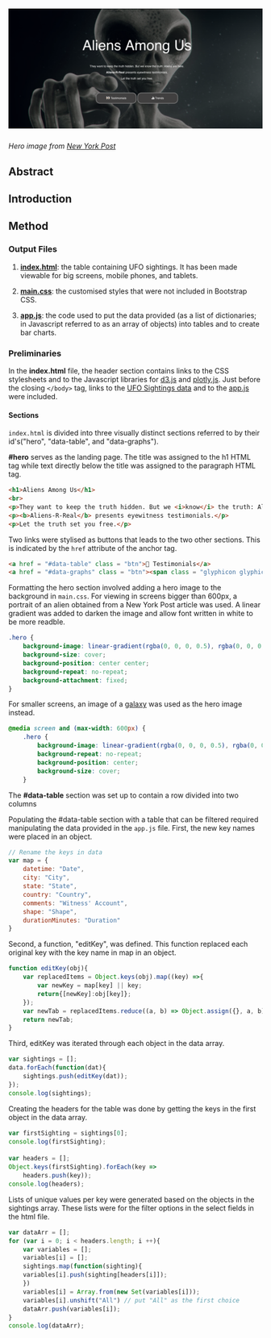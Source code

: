  #  ![alt text](https://github.com/rochiecuevas/UFO_Sightings/blob/master/index-screenshot.png)

 *Hero image from [New York Post](https://www.google.com/url?sa=i&source=images&cd=&cad=rja&uact=8&ved=2ahUKEwid1ovmsajfAhUObawKHWynDIQQjRx6BAgBEAU&url=https%3A%2F%2Fnypost.com%2F2017%2F08%2F01%2Fnasa-job-opening-to-protect-earth-from-aliens-has-6-figure-salary%2F&psig=AOvVaw2HH0a8zzg-bB5in8NPUvyO&ust=1545188480247086)*
 ## Abstract

 ## Introduction
 ## Method
 
 ### Output Files
 1. __[index.html](https://github.com/rochiecuevas/UFO_Sightings/blob/master/index.html)__: the table containing UFO sightings. It has been made viewable for big screens, mobile phones, and tablets.

 2. __[main.css](https://github.com/rochiecuevas/UFO_Sightings/blob/master/main.css)__: the customised styles that were not included in Bootstrap CSS.

 3. __[app.js](https://github.com/rochiecuevas/UFO_Sightings/blob/master/app.js)__: the code used to put the data provided (as a list of dictionaries; in Javascript referred to as an array of objects) into tables and to create bar charts.

### Preliminaries
 In the __index.html__ file, the header section contains links to the CSS stylesheets and to the Javascript libraries for [d3.js](https://d3js.org/) and [plotly.js](https://plot.ly/javascript/). Just before the closing `</body>` tag, links to the [UFO Sightings data](https://github.com/rochiecuevas/UFO_Sightings/blob/master/data.js) and to the [app.js](https://github.com/rochiecuevas/UFO_Sightings/blob/master/app.js) were included. 

 #### Sections
 `index.html` is divided into three visually distinct sections referred to by their id's("hero", "data-table", and "data-graphs"). 

 __#hero__ serves as the landing page. The title was assigned to the h1 HTML tag while text directly below the title was assigned to the paragraph HTML tag.

 ```html
 <h1>Aliens Among Us</h1>
<br>
<p>They want to keep the truth hidden. But we <i>know</i> the truth: Aliens are here.</p>
<p><b>Aliens-R-Real</b> presents eyewitness testimonials.</p>
<p>Let the truth set you free.</p>
 ```

 Two links were stylised as buttons that leads to the two other sections. This is indicated by the `href` attribute of the anchor tag.

 ```html
<a href = "#data-table" class = "btn">👀 Testimonials</a>
<a href = "#data-graphs" class = "btn"><span class = "glyphicon glyphicon-stats"></span> Trends</a>
 ```

Formatting the hero section involved adding a hero image to the background in `main.css`. For viewing in screens bigger than 600px, a portrait of an alien obtained from a New York Post article was used. A linear gradient was added to darken the image and allow font written in white to be more readble.

```css
.hero {
    background-image: linear-gradient(rgba(0, 0, 0, 0.5), rgba(0, 0, 0, 0.5)), url("Aliens.jpg");
    background-size: cover;
    background-position: center center;
    background-repeat: no-repeat;
    background-attachment: fixed;
}
```

For smaller screens, an image of a [galaxy](https://thewallpaper.co/wp-content/uploads/2016/09/stars-galaxy-free-download-earth-wallpapers-iphone-wallpapers-astro-amazing-1920x1080.jpg) was used as the hero image instead.

```css
@media screen and (max-width: 600px) {
    .hero {
        background-image: linear-gradient(rgba(0, 0, 0, 0.5), rgba(0, 0, 0, 0.5)), url("Galaxy.jpg"); 
        background-repeat: no-repeat; 
        background-position: center;
        background-size: cover;
    }
```

The __#data-table__ section was set up to contain a row divided into two columns 

Populating the #data-table section with a table that can be filtered required manipulating the data provided in the `app.js` file. First, the new key names were placed in an object.

```js
// Rename the keys in data
var map = {
    datetime: "Date",
    city: "City",
    state: "State",
    country: "Country",
    comments: "Witness' Account",
    shape: "Shape",
    durationMinutes: "Duration"
}
```

Second, a function, "editKey", was defined. This function replaced each original key with the key name in map in an object.

```js
function editKey(obj){
    var replacedItems = Object.keys(obj).map((key) =>{
        var newKey = map[key] || key;
        return{[newKey]:obj[key]};
    });
    var newTab = replacedItems.reduce((a, b) => Object.assign({}, a, b));
    return newTab;
}
```

Third, editKey was iterated through each object in the data array.

```js
var sightings = [];
data.forEach(function(dat){
    sightings.push(editKey(dat));
});
console.log(sightings);
```

Creating the headers for the table was done by getting the keys in the first object in the data array.

```js
var firstSighting = sightings[0];
console.log(firstSighting);

var headers = [];
Object.keys(firstSighting).forEach(key => 
    headers.push(key));
console.log(headers);
```

Lists of unique values per key were generated based on the objects in the sightings array. These lists were for the filter options in the select fields in the html file.

```js
var dataArr = [];
for (var i = 0; i < headers.length; i ++){
    var variables = [];
    variables[i] = [];
    sightings.map(function(sighting){
    variables[i].push(sighting[headers[i]]);
    })
    variables[i] = Array.from(new Set(variables[i]));
    variables[i].unshift("All") // put "All" as the first choice
    dataArr.push(variables[i]);
}
console.log(dataArr);
```